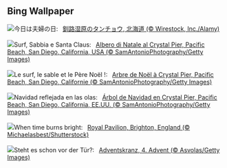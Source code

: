 ## Bing Wallpaper
![](https://www.bing.com/th?id=OHR.FestivusCranes_JA-JP9750730538_UHD.jpg&w=1000)今日は夫婦の日:&nbsp;&ensp;[釧路湿原のタンチョウ, 北海道 (© Wirestock, Inc./Alamy)](https://www.bing.com/th?id=OHR.FestivusCranes_JA-JP9750730538_UHD.jpg)
<br><br/>
![](https://www.bing.com/th?id=OHR.CrystalPier_IT-IT3144209474_UHD.jpg&w=1000)Surf, Sabbia e Santa Claus:&nbsp;&ensp;[Albero di Natale al Crystal Pier, Pacific Beach, San Diego, California, USA (© SamAntonioPhotography/Getty Images)](https://www.bing.com/th?id=OHR.CrystalPier_IT-IT3144209474_UHD.jpg)
<br><br/>
![](https://www.bing.com/th?id=OHR.CrystalPier_FR-FR4694395729_UHD.jpg&w=1000)Le surf, le sable et le Père Noël !:&nbsp;&ensp;[Arbre de Noël à Crystal Pier, Pacific Beach, San Diego, Californie (© SamAntonioPhotography/Getty Images)](https://www.bing.com/th?id=OHR.CrystalPier_FR-FR4694395729_UHD.jpg)
<br><br/>
![](https://www.bing.com/th?id=OHR.CrystalPier_ES-ES1740304198_UHD.jpg&w=1000)Navidad reflejada en las olas:&nbsp;&ensp;[Árbol de Navidad en Crystal Pier, Pacific Beach, San Diego, California, EE.UU. (© SamAntonioPhotography/Getty Images)](https://www.bing.com/th?id=OHR.CrystalPier_ES-ES1740304198_UHD.jpg)
<br><br/>
![](https://www.bing.com/th?id=OHR.BurningOfTheClocks2024_EN-GB6475088295_UHD.jpg&w=1000)When time burns bright:&nbsp;&ensp;[Royal Pavilion, Brighton, England (© Michaelasbest/Shutterstock)](https://www.bing.com/th?id=OHR.BurningOfTheClocks2024_EN-GB6475088295_UHD.jpg)
<br><br/>
![](https://www.bing.com/th?id=OHR.GermanyAdventWreath_DE-DE0507962655_UHD.jpg&w=1000)Steht es schon vor der Tür?:&nbsp;&ensp;[Adventskranz, 4. Advent (© Asvolas/Getty Images)](https://www.bing.com/th?id=OHR.GermanyAdventWreath_DE-DE0507962655_UHD.jpg)
<br><br/>
